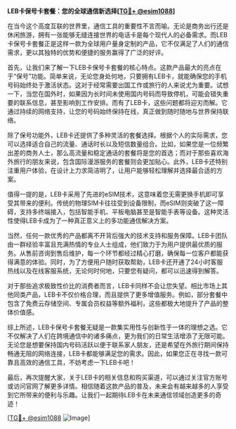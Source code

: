**LEB卡保号卡套餐：您的全球通信新选择[[TG💪+ @esim1088](https://t.me/s/esim1088)]**

在当今这个高度互联的世界里，通信工具的重要性不言而喻。无论是商务出行还是休闲旅游，拥有一张能够无缝连接世界的电话卡是每个现代人的必备需求。而LEB卡保号卡套餐正是这样一款为全球用户量身定制的产品，它不仅满足了人们的通信需求，更以其独特的优势和便捷的服务赢得了广泛的好评。

首先，让我们来了解一下LEB卡保号卡套餐的核心特点。这款产品最大的亮点在于“保号”功能。简单来说，无论您身处何地，只要拥有LEB卡，就能确保您的手机号码始终处于激活状态。这对于经常需要出国工作或旅行的人来说尤为重要。试想一下，当您在国外时，如果因为长时间未使用国内号码而导致停机，可能会错失重要的联系信息，甚至影响到工作安排。而有了LEB卡，这些问题都将迎刃而解。它通过持续的网络支持，让您的号码始终保持在线，真正做到随时随地与世界保持联络。

除了保号功能外，LEB卡还提供了多种灵活的套餐选择。根据个人的实际需求，您可以选择适合自己的流量、通话时长以及短信数量组合。比如，如果您是一位频繁出差的商务人士，那么高流量和稳定通话的套餐将是您的首选；而对于那些喜欢海外旅行的朋友来说，包含国际漫游服务的套餐则会更加贴心。此外，LEB卡还特别注重用户体验，在设计上力求简洁明了，让用户能够轻松理解并选择最合适的方案。

值得一提的是，LEB卡采用了先进的eSIM技术，这意味着您无需更换手机即可享受其带来的便利。传统的物理SIM卡往往受到设备限制，而eSIM则突破了这一障碍，支持多终端接入，包括智能手机、平板电脑甚至是智能手表等设备。这种灵活性使得LEB卡成为了一种真正意义上的多功能通信解决方案。

当然，任何一款优秀的产品都离不开背后强大的技术支持和服务保障。LEB卡团队由一群经验丰富且充满热情的专业人士组成，他们致力于为用户提供最优质的服务。从售前咨询到售后维护，每一个环节都经过精心打磨，确保每一位客户都能获得满意的体验。同时，为了方便用户随时获取帮助，LEB卡还开通了24小时客服热线以及在线客服系统，无论何时何地，只要您有疑问，都可以迅速得到解答。

对于那些追求极致性价比的消费者而言，LEB卡同样不会让您失望。相比市场上其他同类产品，LEB卡不仅价格合理，而且提供了更多增值服务。例如，部分套餐中包含了免费云存储空间、专属会员权益等额外福利，这些都极大地提升了产品的整体价值感。

综上所述，LEB卡保号卡套餐无疑是一款集实用性与创新性于一体的理想之选。它不仅解决了人们在跨境通信中的诸多痛点，更为我们的日常生活增添了无限可能。无论您是想要保持国内号码活跃以便于联系家人朋友，还是希望在外旅行期间保持畅通无阻的网络连接，LEB卡都能够满足您的需求。因此，如果您正在寻找一款可靠且高效的通信工具，不妨考虑一下LEB卡吧！

最后，再次提醒大家，关于LEB卡的相关信息和购买渠道，可以通过关注官方账号或访问官网了解更多详情。相信随着这款产品的普及，未来会有越来越多的人享受到它所带来的便利与乐趣。让我们一起期待LEB卡在未来通信领域创造更多的奇迹！

[[TG💪+ @esim1088](https://t.me/s/esim1088) ![Image](https://i.postimg.cc/4NQfJmqS/Snipaste-2025-05-13-00-14-12.png)]